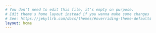 ```yaml
---
# You don't need to edit this file, it's empty on purpose.
# Edit theme's home layout instead if you wanna make some changes
# See: https://jekyllrb.com/docs/themes/#overriding-theme-defaults
layout: home
---
```


<html>
<head>
    <script type="text/javascript" 
	    src="https://public.tableau.com/javascripts/api/tableau-2.min.js"></script>
    <script type="text/javascript">
        function initViz() {
            var containerDiv = document.getElementById("vizContainer"),
                url = "https://public.tableau.com/views/GoogleExample/Sheet1",
                options = {
                    hideTabs: true,
                    onFirstInteractive: function () {
                        console.log("Run this code when the viz has finished loading.");
                    }
                };
            
            var viz = new tableau.Viz(containerDiv, url, options); 
            // Create a viz object and embed it in the container div.
        }
    </script>
</head>

<body onload="initViz();">

	<iframe src="https://docs.google.com/forms/d/e/1FAIpQLSdW9VL_4m0JUER5ptCy2TluF2iPfRm-bGLaUPpZbb6vVG_LSA/viewform?embedded=true" width="400" height="700" frameborder="0" marginheight="0" marginwidth="0">Loading...
	</iframe>

    <div id="vizContainer" style="width:800px; height:300px;"></div>    
</body>

</html>

